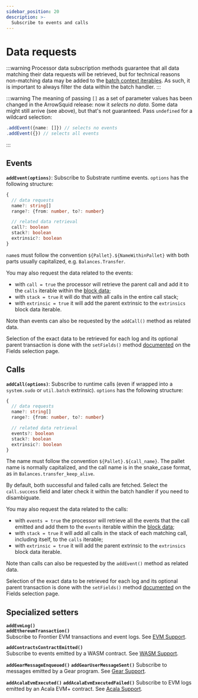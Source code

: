```yaml
---
sidebar_position: 20
description: >-
  Subscribe to events and calls
---
```


# Data requests

:::warning
Processor data subscription methods guarantee that all data matching their data requests will be retrieved, but for technical reasons non-matching data may be added to the [batch context iterables](../../context-interfaces). As such, it is important to always filter the data within the batch handler.
:::

:::warning
The meaning of passing `[]` as a set of parameter values has been changed in the ArrowSquid release: now it _selects no data_. Some data might still arrive (see above), but that's not guaranteed. Pass `undefined` for a wildcard selection:
```typescript
.addEvent({name: []}) // selects no events
.addEvent({}) // selects all events
```
:::

## Events

**`addEvent(options)`**: Subscribe to Substrate runtime events. `options` has the following structure:
```ts
{
  // data requests
  name?: string[]
  range?: {from: number, to?: number}

  // related data retrieval
  call?: boolean
  stack?: boolean
  extrinsic?: boolean
}
```
`name`s must follow the convention `${Pallet}.${NameWithinPallet}` with both parts usually capitalized, e.g. `Balances.Transfer`.

You may also request the data related to the events:
- with `call = true` the processor will retrieve the parent call and add it to the `calls` iterable within the [block data](../context-interfaces);
- with `stack = true` it will do that with all calls in the entire call stack;
- with `extrinsic = true` it will add the parent extrinsic to the `extrinsics` block data iterable.

Note than events can also be requested by the `addCall()` method as related data.

Selection of the exact data to be retrieved for each log and its optional parent transaction is done with the `setFields()` method [documented](../field-selection/#events) on the Fields selection page.

## Calls

**`addCall(options)`**: Subscribe to runtime calls (even if wrapped into a `system.sudo` or `util.batch` extrinsic). `options` has the following structure:
```ts
{   
  // data requests
  name?: string[]
  range?: {from: number, to?: number}

  // related data retrieval
  events?: boolean
  stack?: boolean
  extrinsic?: boolean
}
```

The name must follow the convention `${Pallet}.${call_name}`. The pallet name is normally capitalized, and the call name is in the snake_case format, as in `Balances.transfer_keep_alive`.

By default, both successful and failed calls are fetched. Select the `call.success` field and later check it within the batch handler if you need to disambiguate.

You may also request the data related to the calls:
- with `events = true` the processor will retrieve all the events that the call emitted and add them to the `events` iterable within the [block data](../context-interfaces);
- with `stack = true` it will add all calls in the stack of each matching call, including itself, to the `calls` iterable;
- with `extrinsic = true` it will add the parent extrinsic to the `extrinsics` block data iterable.

Note than calls can also be requested by the `addEvent()` method as related data.

Selection of the exact data to be retrieved for each log and its optional parent transaction is done with the `setFields()` method [documented](../field-selection/#calls) on the Fields selection page.

## Specialized setters

**`addEvmLog()`**  
**`addEthereumTransaction()`**  
Subscribe to Frontier EVM transactions and event logs. See [EVM Support](../../specialized/evm).

**`addContractsContractEmitted()`**  
Subscribe to events emitted by a WASM contract. See [WASM Support](../../specialized/wasm).

**`addGearMessageEnqueued()`**
**`addGearUserMessageSent()`**
Subscribe to messages emitted by a Gear program. See [Gear Support](../../specialized/gear).

**`addAcalaEvmExecuted()`**
**`addAcalaEvmExecutedFailed()`**
Subscribe to EVM logs emitted by an Acala EVM+ contract. See [Acala Support](../../specialized/acala-evm).
